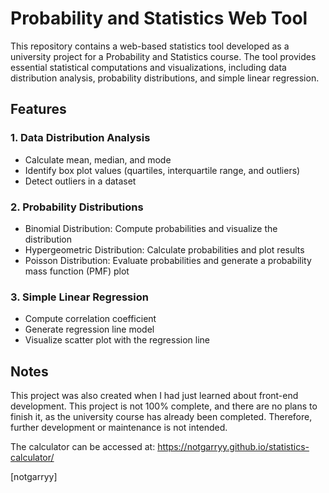 # Probability and Statistics Web Tool

This repository contains a web-based statistics tool developed as a university project for a Probability and Statistics course. The tool provides essential statistical computations and visualizations, including data distribution analysis, probability distributions, and simple linear regression.

## Features
### 1. Data Distribution Analysis
- Calculate mean, median, and mode
- Identify box plot values (quartiles, interquartile range, and outliers)
- Detect outliers in a dataset

### 2. Probability Distributions
- Binomial Distribution: Compute probabilities and visualize the distribution
- Hypergeometric Distribution: Calculate probabilities and plot results
- Poisson Distribution: Evaluate probabilities and generate a probability mass function (PMF) plot

### 3. Simple Linear Regression
- Compute correlation coefficient
- Generate regression line model
- Visualize scatter plot with the regression line

## Notes
This project was also created when I had just learned about front-end development. This project is not 100% complete, and there are no plans to finish it, as the university course has already been completed. Therefore, further development or maintenance is not intended.

The calculator can be accessed at: https://notgarryy.github.io/statistics-calculator/

[notgarryy]
